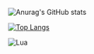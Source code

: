 ![Anurag's GitHub stats](https://github-readme-stats.vercel.app/api?username=ArielZ123&show_icons=true&theme=merko)

[![Top Langs](https://github-readme-stats.vercel.app/api/top-langs/?username=ArielZ123&langs_count=5)](https://github.com/ArielZ123)

![Lua](https://img.shields.io/badge/lua-%232C2D72.svg?style=for-the-badge&logo=lua&logoColor=white)
